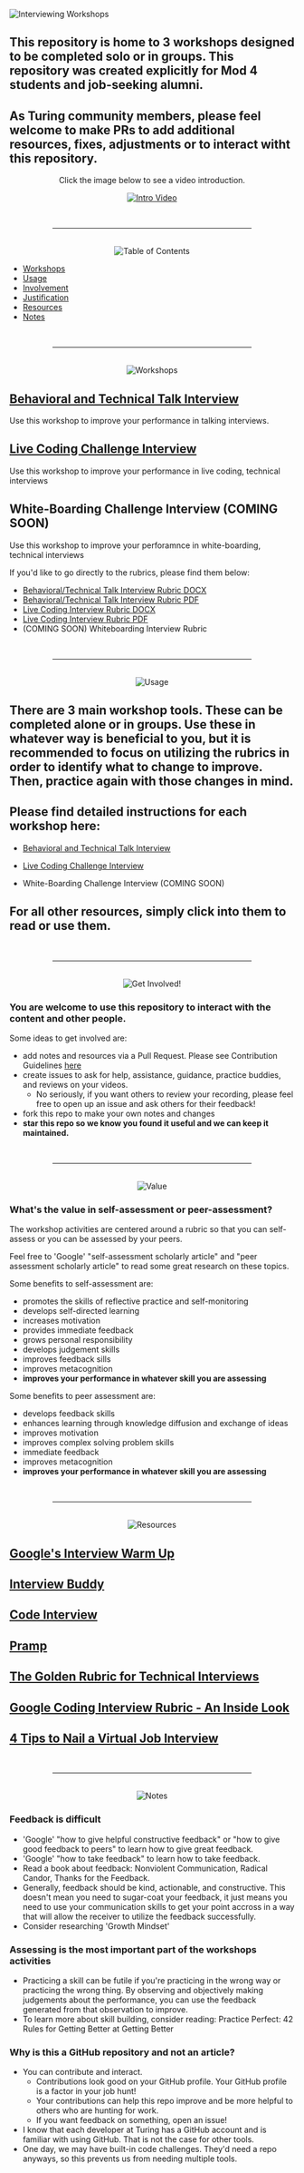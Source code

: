 
![Interviewing Workshops](./assets/banner.png "Interviewing Workshops")

## This repository is home to 3 workshops designed to be completed solo or in groups. This repository was created explicitly for Mod 4 students and job-seeking alumni. 

## As Turing community members, please feel welcome to make PRs to add additional resources, fixes, adjustments or to interact witht this repository. 

<div align="center">

Click the image below to see a video introduction.

[![Intro Video](./assets/video.png)](https://youtu.be/gLSt2lj5h3E "Intro Video")

</div>

<div align="center">
  <br/>
  <hr style="width: 70%"/>
  <br/>
  <picture>
    <img alt="Table of Contents" src="./assets/contents.png">
  </picture>
</div>

- [Workshops](#workshops)
- [Usage](#usage)
- [Involvement](#involvement)
- [Justification](#value)
- [Resources](#resources)
- [Notes](#notes)

<div align="center">
  <br/>
  <hr style="width: 70%"/>
  <br/>
  <picture name="workshops">
    <img alt="Workshops" src="./assets/workshops.png">
  </picture>
</div>

## [Behavioral and Technical Talk Interview](./Behavioral_and_Technical_Talk_Interview_Workshop/TALK_INTERVIEW_WORKSHOP.md)

Use this workshop to improve your performance in talking interviews. 

## [Live Coding Challenge Interview](./Live_Coding_Interview_Workshop/CODING_INTERVIEW_WORKSHOP.md)

Use this workshop to improve your performance in live coding, technical interviews

## White-Boarding Challenge Interview (COMING SOON)

Use this workshop to improve your perforamnce in white-boarding, technical interviews

If you'd like to go directly to the rubrics, please find them below: 
- [Behavioral/Technical Talk Interview Rubric DOCX](Behavioral_and_Technical_Talk_Interview_Workshop/Behavioral_and_Technical_Talk_Interview_Rubric.docx)
- [Behavioral/Technical Talk Interview Rubric PDF](./Behavioral_and_Technical_Talk_Interview_Workshop/Behavioral_and_Technical_Talk_Interview_Rubric.pdf)
- [Live Coding Interview Rubric DOCX](Live_Coding_Interview_Workshop/Live_Coding_Interview_Rubric.docx)
- [Live Coding Interview Rubric PDF](Live_Coding_Interview_Workshop/Live_Coding_Interview_Rubric.pdf)
- (COMING SOON) Whiteboarding Interview Rubric

<div align="center">
  <br/>
  <hr style="width: 70%"/>
  <br/>
  <picture name="usage">
    <img alt="Usage" src="./assets/usage.png">
  </picture>
</div>

## There are 3 main workshop tools. These can be completed alone or in groups. Use these in whatever way is beneficial to you, but it is recommended to focus on utilizing the rubrics in order to identify what to change to improve. Then, practice again with those changes in mind. 

## Please find detailed instructions for each workshop here: 

- [Behavioral and Technical Talk Interview](./Behavioral_and_Technical_Talk_Interview_Workshop/TALK_INTERVIEW_WORKSHOP.md)
- [Live Coding Challenge Interview](./Live_Coding_Interview_Workshop/CODING_INTERVIEW_WORKSHOP.md)

- White-Boarding Challenge Interview (COMING SOON)

## For all other resources, simply click into them to read or use them.

<div align="center">
  <br/>
  <hr style="width: 70%"/>
  <br/>
  <picture name="involvement">
    <img alt="Get Involved!" src="./assets/get_involved.png">
  </picture>
</div>

### You are welcome to use this repository to interact with the content and other people.

Some ideas to get involved are:

- add notes and resources via a Pull Request. Please see Contribution Guidelines [here](./CONTRIBUTIONS.md)
- create issues to ask for help, assistance, guidance, practice buddies, and reviews on your videos. 
  - No seriously, if you want others to review your recording, please feel free to open up an issue and ask others for their feedback! 
- fork this repo to make your own notes and changes
- **star this repo so we know you found it useful and we can keep it maintained.**

<div align="center">
  <br/>
  <hr style="width: 70%"/>
  <br/>
  <picture name="value">
    <img alt="Value" src="./assets/value.png">
  </picture>
</div>

###  What's the value in self-assessment or peer-assessment? 

The workshop activities are centered around a rubric so that you can self-assess or you can be assessed by your peers. 

Feel free to 'Google' "self-assessment scholarly article" and "peer assessment scholarly article" to read some great research on these topics. 

Some benefits to self-assessment are:

- promotes the skills of reflective practice and self-monitoring
- develops self-directed learning
- increases motivation
- provides immediate feedback
- grows personal responsibility
- develops judgement skills
- improves feedback sills
- improves metacognition
- **improves your performance in whatever skill you are assessing**

Some benefits to peer assessment are: 

- develops feedback skills
- enhances learning through knowledge diffusion and exchange of ideas
- improves motivation
- improves complex solving problem skills
- immediate feedback
- improves metacognition
- **improves your performance in whatever skill you are assessing**

<div align="center">
  <br/>
  <hr style="width: 70%"/>
  <br/>
  <picture name="resources">
    <img alt="Resources" src="./assets/articles.png">
  </picture>
</div>

## [Google's Interview Warm Up](https://grow.google/certificates/interview-warmup/)

## [Interview Buddy](https://interviewbuddy.in/)

## [Code Interview](https://codeinterview.io/)

## [Pramp](https://www.pramp.com/#/)

## [The Golden Rubric for Technical Interviews](https://medium.com/swlh/the-golden-rubric-for-technical-interviews-2f087ef2ba1)

## [Google Coding Interview Rubric - An Inside Look](https://www.tryexponent.com/blog/google-coding-interview-rubric)

## [4 Tips to Nail a Virtual Job Interview](https://hbr.org/2021/03/4-tips-to-nail-a-virtual-job-interview)

<div align="center">
  <br/>
  <hr style="width: 70%"/>
  <br/>
  <picture name="notes">
    <img alt="Notes" src="./assets/notes.png">
  </picture>
</div>

### Feedback is difficult

- 'Google' "how to give helpful constructive feedback" or "how to give good feedback to peers" to learn how to give great feedback.
- 'Google' "how to take feedback" to learn how to take feedback. 
- Read a book about feedback: Nonviolent Communication, Radical Candor, Thanks for the Feedback.
- Generally, feedback should be kind, actionable, and constructive. This doesn't mean you need to sugar-coat your feedback, it just means you need to use your communication skills to get your point accross in a way that will allow the receiver to utilize the feedback successfully. 
- Consider researching 'Growth Mindset'

### Assessing is the most important part of the workshops activities

- Practicing a skill can be futile if you're practicing in the wrong way or practicing the wrong thing. By observing and objectively making judgements about the performance, you can use the feedback generated from that observation to improve. 
- To learn more about skill building, consider reading: Practice Perfect: 42 Rules for Getting Better at Getting Better

### Why is this a GitHub repository and not an article? 

- You can contribute and interact.
  - Contributions look good on your GitHub profile. Your GitHub profile is a factor in your job hunt!
  - Your contributions can help this repo improve and be more helpful to others who are hunting for work. 
  - If you want feedback on something, open an issue!
- I know that each developer at Turing has a GitHub account and is familiar with using GitHub. That is not the case for other tools. 
- One day, we may have built-in code challenges. They'd need a repo anyways, so this prevents us from needing multiple tools. 